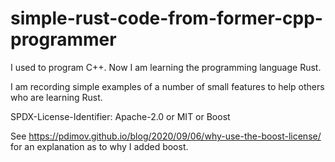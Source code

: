 # simple-rust-code-from-former-cpp-programmer
I used to program C++. Now I am learning the programming language Rust. 

I am recording simple examples of a number of small features to help others who are learning Rust.

SPDX-License-Identifier: Apache-2.0 or MIT or Boost

See https://pdimov.github.io/blog/2020/09/06/why-use-the-boost-license/ for an explanation as to why I added boost.

